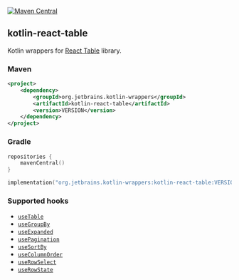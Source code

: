 [![Maven Central](https://img.shields.io/maven-central/v/org.jetbrains.kotlin-wrappers/kotlin-react-table)](https://mvnrepository.com/artifact/org.jetbrains.kotlin-wrappers/kotlin-react-table)

## kotlin-react-table

Kotlin wrappers for [React Table](https://github.com/tannerlinsley/react-table) library.

### Maven

```xml
<project>
    <dependency>
        <groupId>org.jetbrains.kotlin-wrappers</groupId>
        <artifactId>kotlin-react-table</artifactId>
        <version>VERSION</version>
    </dependency>
</project>
```

### Gradle

```kotlin
repositories {
    mavenCentral()
}

implementation("org.jetbrains.kotlin-wrappers:kotlin-react-table:VERSION")
```

### Supported hooks
* [`useTable`](https://react-table.tanstack.com/docs/api/useTable)
* [`useGroupBy`](https://react-table.tanstack.com/docs/api/useGroupBy)
* [`useExpanded`](https://react-table.tanstack.com/docs/api/useExpanded)
* [`usePagination`](https://react-table.tanstack.com/docs/api/usePagination)
* [`useSortBy`](https://react-table.tanstack.com/docs/api/useSortBy)
* [`useColumnOrder`](https://react-table.tanstack.com/docs/api/useColumnOrder)
* [`useRowSelect`](https://react-table.tanstack.com/docs/api/useRowSelect)
* [`useRowState`](https://react-table.tanstack.com/docs/api/useRowState)
